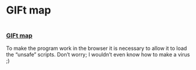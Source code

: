 <h1>GIFt map</h1>

<img src="https://rikkewolf.github.io/Mini_exercises/mini_ex9/gift_map.png" alt="" />

<h3>
<a href="http://rikkewolf.github.io/Mini_exercises/mini_ex9/">GIFt map</a>
</h3>



To make the program work in the browser it is necessary to allow it to load the “unsafe” scripts. Don’t worry; I wouldn’t even know how to make a virus ;)

<img src="https://rikkewolf.github.io/Mini_exercises/mini_ex9/Screen%20Shot%202017-04-12%20at%2000.27.42.png" alt="" />






